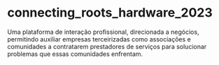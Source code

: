 # connecting_roots_hardware_2023
Uma plataforma de interação profissional, direcionada a negócios, permitindo auxiliar empresas terceirizadas como associações e comunidades a contratarem prestadores de serviços para solucionar problemas que essas comunidades enfrentam.
